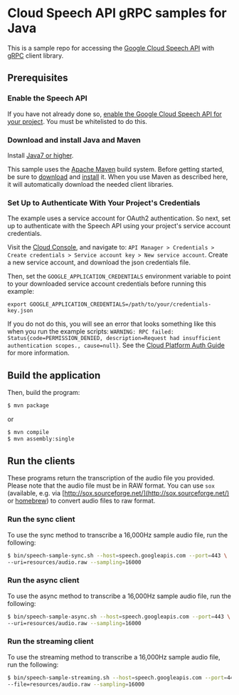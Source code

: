 # Cloud Speech API gRPC samples for Java

This is a sample repo for accessing the [Google Cloud Speech API](http://cloud.google.com/speech) with
[gRPC](http://www.grpc.io/) client library.


## Prerequisites

### Enable the Speech API

If you have not already done so, [enable the Google Cloud Speech API for your project](https://console.developers.google.com/apis/api/speech.googleapis.com/overview).
You must be whitelisted to do this.


### Download and install Java and Maven

Install [Java7 or
higher](http://www.oracle.com/technetwork/java/javase/downloads/jre7-downloads-1880261.html).

This sample uses the [Apache Maven][maven] build system. Before getting started, be
sure to [download][maven-download] and [install][maven-install] it. When you use
Maven as described here, it will automatically download the needed client
libraries.

[maven]: https://maven.apache.org
[maven-download]: https://maven.apache.org/download.cgi
[maven-install]: https://maven.apache.org/install.html


### Set Up to Authenticate With Your Project's Credentials

The example uses a service account for OAuth2 authentication.
So next, set up to authenticate with the Speech API using your project's
service account credentials.

Visit the [Cloud Console](https://console.developers.google.com), and navigate to:
`API Manager > Credentials > Create credentials >
Service account key > New service account`.
Create a new service account, and download the json credentials file.

Then, set
the `GOOGLE_APPLICATION_CREDENTIALS` environment variable to point to your
downloaded service account credentials before running this example:

    export GOOGLE_APPLICATION_CREDENTIALS=/path/to/your/credentials-key.json

If you do not do this, you will see an error that looks something like this when
you run the example scripts:
`WARNING: RPC failed: Status{code=PERMISSION_DENIED, description=Request had insufficient authentication scopes., cause=null}`.
See the
[Cloud Platform Auth Guide](https://cloud.google.com/docs/authentication#developer_workflow)
for more information.

## Build the application

Then, build the program:

```sh
$ mvn package
```

or

```sh
$ mvn compile
$ mvn assembly:single
```

## Run the clients

These programs return the transcription of the audio file you provided.  Please
note that the audio file must be in RAW format.  You can use `sox`
(available, e.g. via [http://sox.sourceforge.net/](http://sox.sourceforge.net/)
or [homebrew](http://brew.sh/)) to convert audio files to raw format.

### Run the sync client

To use the sync method to transcribe a 16,000Hz sample audio file, run the following:

```sh
$ bin/speech-sample-sync.sh --host=speech.googleapis.com --port=443 \
--uri=resources/audio.raw --sampling=16000
```

### Run the async client

To use the async method to transcribe a 16,000Hz sample audio file, run the following:

```sh
$ bin/speech-sample-async.sh --host=speech.googleapis.com --port=443 \
--uri=resources/audio.raw --sampling=16000
```

### Run the streaming client

To use the streaming method to transcribe a 16,000Hz sample audio file, run the following:

```sh
$ bin/speech-sample-streaming.sh --host=speech.googleapis.com --port=443 \
--file=resources/audio.raw --sampling=16000
```

